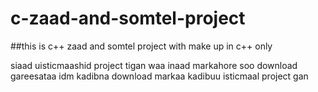 # c-zaad-and-somtel-project
##this is c++ zaad and somtel project with make up in c++ only

siaad uisticmaashid project tigan waa inaad markahore soo download gareesataa idm kadibna download markaa kadibuu isticmaal project gan
